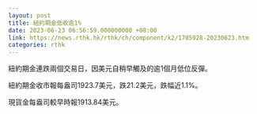 ```yaml
---
layout: post
title: 紐約期金低收逾1%
date: 2023-06-23 06:56:59.000000000 +08:00
link: https://news.rthk.hk/rthk/ch/component/k2/1705928-20230623.htm
categories: rthk
---
```


紐約期金連跌兩個交易日，因美元自稍早觸及的逾1個月低位反彈。

紐約期金收市報每盎司1923.7美元，跌21.2美元，跌幅近1.1%。

現貨金每盎司較早時報1913.84美元。
